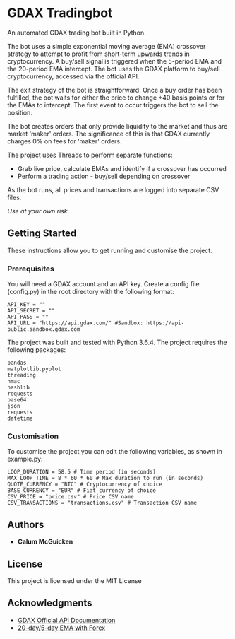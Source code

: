 # GDAX Tradingbot
An automated GDAX trading bot built in Python.

The bot uses a simple exponential moving average (EMA) crossover strategy to attempt to profit from short-term upwards trends in cryptocurrency. A buy/sell signal is triggered when the 5-period EMA and the 20-period EMA intercept. The bot uses the GDAX platform to buy/sell cryptocurrency, accessed via the official API.

The exit strategy of the bot is straightforward. Once a buy order has been fulfilled, the bot waits for either the price to change +40 basis points or for the EMAs to intercept. The first event to occur triggers the bot to sell the position.

The bot creates orders that only provide liquidity to the market and thus are market 'maker' orders. The significance of this is that GDAX currently charges 0% on fees for 'maker' orders.

The project uses Threads to perform separate functions:
*  Grab live price, calculate EMAs and identify if a crossover has occurred
*  Perform a trading action - buy/sell depending on crossover

As the bot runs, all prices and transactions are logged into separate CSV files.

_Use at your own risk._

## Getting Started

These instructions allow you to get running and customise the project.

### Prerequisites

You will need a GDAX account and an API key. Create a config file (config.py) in the root directory with the following format:

```
API_KEY = ""
API_SECRET = ""
API_PASS = ""
API_URL = "https://api.gdax.com/" #Sandbox: https://api-public.sandbox.gdax.com
```

The project was built and tested with Python 3.6.4. The project requires the following packages:

```
pandas
matplotlib.pyplot
threading
hmac
hashlib
requests
base64
json
requests
datetime
```
### Customisation

To customise the project you can edit the following variables, as shown in example.py:

```
LOOP_DURATION = 58.5 # Time period (in seconds)
MAX_LOOP_TIME = 8 * 60 * 60 # Max duration to run (in seconds)
QUOTE_CURRENCY = "BTC" # Cryptocurrency of choice
BASE_CURRENCY = "EUR" # Fiat currency of choice
CSV_PRICE = "price.csv" # Price CSV name
CSV_TRANSACTIONS = "transactions.csv" # Transaction CSV name
```

## Authors

* **Calum McGuicken**


## License

This project is licensed under the MIT License

## Acknowledgments

* [GDAX Official API Documentation](https://docs.gdax.com/)
* [20-day/5-day EMA with Forex](http://www.theforexchronicles.com/the-ema-5-and-ema-20-crossover-trading-strategy/)
